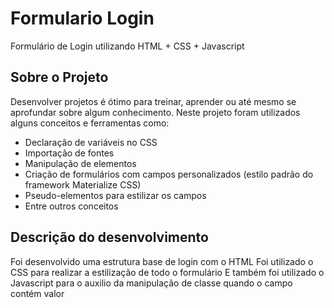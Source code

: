 # Formulario Login
Formulário de Login utilizando HTML + CSS + Javascript

## Sobre o Projeto
Desenvolver projetos é ótimo para treinar, aprender ou até mesmo se aprofundar sobre algum conhecimento.
Neste projeto foram utilizados alguns conceitos e ferramentas como:
- Declaração de variáveis no CSS
- Importação de fontes
- Manipulação de elementos
- Criação de formulários com campos personalizados (estilo padrão do framework Materialize CSS)
- Pseudo-elementos para estilizar os campos
- Entre outros conceitos

## Descrição do desenvolvimento
Foi desenvolvido uma estrutura base de login com o HTML
Foi utilizado o CSS para realizar a estilização de todo o formulário
E também foi utilizado o Javascript para o auxilio da manipulação de classe quando o campo contém valor
